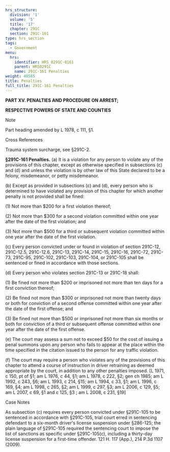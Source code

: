 ```yaml
---
hrs_structure:
  division: '1'
  volume: '5'
  title: '17'
  chapter: 291C
  section: 291C-161
type: hrs_section
tags:
  - Government
menu:
  hrs:
    identifier: HRS_0291C-0161
    parent: HRS0291C
    name: 291C-161 Penalties
weight: 48585
title: Penalties
full_title: 291C-161 Penalties
---
```

**PART XV. PENALTIES AND PROCEDURE ON ARREST;**

**RESPECTIVE POWERS OF STATE AND COUNTIES**

Note

Part heading amended by L 1978, c 111, §1.

Cross References

Trauma system surcharge, see §291C-2.

**§291C-161 Penalties.** (a) It is a violation for any person to violate any of the provisions of this chapter, except as otherwise specified in subsections (c) and (d) and unless the violation is by other law of this State declared to be a felony, misdemeanor, or petty misdemeanor.

(b) Except as provided in subsections (c) and (d), every person who is determined to have violated any provision of this chapter for which another penalty is not provided shall be fined:

(1) Not more than $200 for a first violation thereof;

(2) Not more than $300 for a second violation committed within one year after the date of the first violation; and

(3) Not more than $500 for a third or subsequent violation committed within one year after the date of the first violation.

(c) Every person convicted under or found in violation of section 291C-12, 291C-12.5, 291C-12.6, 291C-13, 291C-14, 291C-15, 291C-16, 291C-72, 291C-73, 291C-95, 291C-102, 291C-103, 291C-104, or 291C-105 shall be sentenced or fined in accordance with those sections.

(d) Every person who violates section 291C-13 or 291C-18 shall:

(1) Be fined not more than $200 or imprisoned not more than ten days for a first conviction thereof;

(2) Be fined not more than $300 or imprisoned not more than twenty days or both for conviction of a second offense committed within one year after the date of the first offense; and

(3) Be fined not more than $500 or imprisoned not more than six months or both for conviction of a third or subsequent offense committed within one year after the date of the first offense.

(e) The court may assess a sum not to exceed $50 for the cost of issuing a penal summons upon any person who fails to appear at the place within the time specified in the citation issued to the person for any traffic violation.

(f) The court may require a person who violates any of the provisions of this chapter to attend a course of instruction in driver retraining as deemed appropriate by the court, in addition to any other penalties imposed. [L 1971, c 150, pt of §1; am L 1976, c 44, §1; am L 1978, c 222, §2; gen ch 1985; am L 1992, c 243, §6; am L 1993, c 214, §15; am L 1994, c 33, §1; am L 1996, c 169, §4; am L 1998, c 265, §2; am L 1999, c 297, §3; am L 2006, c 129, §5; am L 2007, c 69, §1 and c 125, §3 ; am L 2008, c 231, §19]

Case Notes

As subsection (c) requires every person convicted under §291C-105 to be sentenced in accordance with §291C-105, trial court erred in sentencing defendant to a six-month driver's license suspension under §286-125; the plain language of §291C-105 required the sentencing court to impose the list of sanctions as specific under §291C-105(c), including a thirty-day license suspension for a first-time offender. 121 H. 117 (App.), 214 P.3d 1107 (2009).